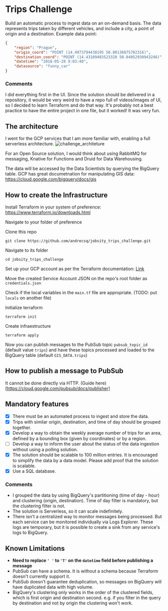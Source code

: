 # Trips Challenge

Build an automatic process to ingest data on an on-demand basis. The data represents trips taken by different vehicles, and include a city, a point of origin and a destination.
Example data point:
```json
{
	"region": "Prague",
	"origin_coord": "POINT (14.4973794438195 50.00136875782316)",
	"destination_coord": "POINT (14.43109483523328 50.04052930943246)",
	"datetime": "2018-05-28 9:03:40",
	"datasource": "funny_car"
}
```

### Comments

I did everything first in the UI. Since the solution should be delivered in a repository, it would be very weird to have a repo full of videos/images of UI, so I decided to learn Terraform and do that way. It's probably not a best practice to have the entire project in one file, but it worked! It was very fun.

## The architecture

I went for the GCP services that I am more familiar with, enabling a full serverless architecture. 
![challenge_architeture](https://user-images.githubusercontent.com/5351051/117597604-4df47880-b11c-11eb-95a5-d6ddc3d01c9a.png)

For an Open Source solution, I would think about using RabbitMQ for messaging, Knative for Functions and Druid for Data Warehousing. 

The data will be accessed by the Data Scientists by querying the BigQuery table. GCP has great documetnation for manipulating GIS data: https://cloud.google.com/bigquery/docs/gis

## How to create the Infrastructure

Install Terraform in your system of preference: https://www.terraform.io/downloads.html

Navigate to your folder of preference

Clone this repo 
```
git clone https://github.com/andrecsq/jobsity_trips_challenge.git
```

Navigate to its folder
```
cd jobsity_trips_challenge
```

Set up your GCP account as per the Terraform documentation: [Link](https://learn.hashicorp.com/tutorials/terraform/google-cloud-platform-build?in=terraform/gcp-get-started)

Move the created Service Account JSON on the repo's root folder as `credentials.json`

Check if the local variables in the `main.tf` file are appropriate. (TODO: put `locals` on another file)

Initialize terraform
```
terraform init
```

Create infraestructure
```
terraform apply
```

Now you can publish messages to the PubSub topic `pubsub_topic_id` (default value `trips`) and have these topics processed and loaded to the BigQuery table (default `GIS_DATA.trips`)

## How to publish a message to PubSub
It cannot be done directly via HTTP. (Guide here)[https://cloud.google.com/pubsub/docs/publisher]

## Mandatory features

- [x] There must be an automated process to ingest and store the data.
- [x] Trips with similar origin, destination, and time of day should be grouped together.
- [x] Develop a way to obtain the weekly average number of trips for an area, defined by a bounding box (given by coordinates) or by a region.
- [ ] Develop a way to inform the user about the status of the data ingestion without using a polling solution.
- [x] The solution should be scalable to 100 million entries. It is encouraged to simplify the data by a data model. Please add proof that the solution is scalable.
- [x] Use a SQL database.

### Comments

- I grouped the data by using BigQuery's partitioning (time of day - hour) and clustering (origin, destination). Time of day filter is mandatory, but the clustering filter is not.
- The solution is Serverless, so it can scale indefinitely. 
- There isn't a centralized way to monitor messages being processed. But each service can be monitored individually via Logs Explorer. These logs are temporary, but it is possible to create a sink from any service's logs to BigQuery.

## Known Limitations

- **Need to replace `' '` to `'T'` on the `datetime` field before publishing a message**
- PubSub can have a schema. It is without a schema because Terraform doesn't currently support it.
- PubSub doesn't guarantee deduplication, so messages on BigQuery will have duplicated data with high volume. 
- BigQuery's clustering only works in the order of the clustered fields, which is first origin and destination second. e.g. if you filter in the query by destination and not by origin the clustering won't work.
